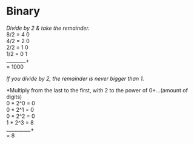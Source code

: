 # Binary  
*Divide by 2 & take the remainder.*  
8/2 = 4 0  
4/2 = 2 0  
2/2 = 1 0  
1/2 = 0 1  
________+  
= 1000  
  
*If you divide by 2, the remainder is never bigger than 1.*
  
*Multiply from the last to the first, with 2 to the power of 0+...(amount of digits)  
0 * 2^0 = 0  
0 * 2^1 = 0  
0 * 2^2 = 0  
1 * 2^3 = 8  
__________+  
= 8  
